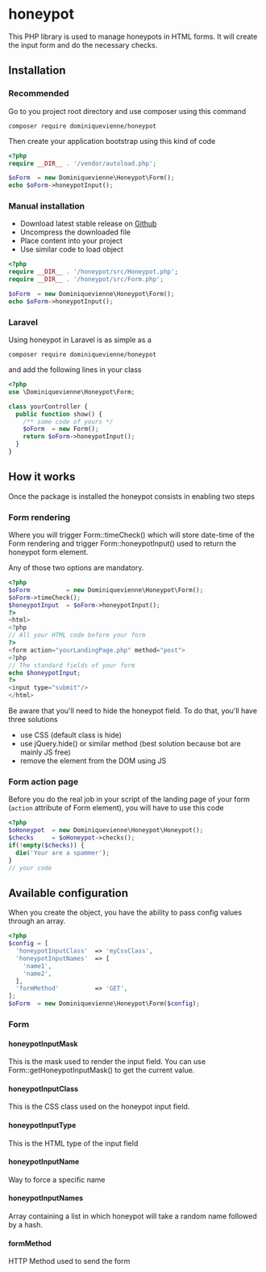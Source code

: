 # honeypot
This PHP library is used to manage honeypots in HTML forms. It will create the input form and do the necessary checks. 

## Installation
### Recommended
Go to you project root directory and use composer using this command
```
composer require dominiquevienne/honeypot
```
Then create your application bootstrap using this kind of code
```php
<?php
require __DIR__ . '/vendor/autoload.php';

$oForm  = new Dominiquevienne\Honeypot\Form();
echo $oForm->honeypotInput();
```
### Manual installation
- Download latest stable release on [Github](https://github.com/dominiquevienne/honeypot/releases)
- Uncompress the downloaded file
- Place content into your project
- Use similar code to load object
```php
<?php
require __DIR__ . '/honeypot/src/Honeypot.php';
require __DIR__ . '/honeypot/src/Form.php';

$oForm  = new Dominiquevienne\Honeypot\Form();
echo $oForm->honeypotInput();
```
### Laravel
Using honeypot in Laravel is as simple as a
```
composer require dominiquevienne/honeypot
```
and add the following lines in your class
```php
<?php
use \Dominiquevienne\Honeypot\Form;

class yourController {
  public function show() {
    /** some code of yours */
    $oForm  = new Form();
    return $oForm->honeypotInput();
  }
}
```
## How it works
Once the package is installed the honeypot consists in enabling two steps
### Form rendering
Where you will trigger Form::timeCheck() which will store date-time of the Form rendering and trigger Form::honeypotInput() used to return the honeypot form element. 

Any of those two options are mandatory. 
```php
<?php
$oForm          = new Dominiquevienne\Honeypot\Form();
$oForm->timeCheck();
$honeypotInput  = $oForm->honeypotInput();
?>
<html>
<?php 
// All your HTML code before your form
?>
<form action="yourLandingPage.php" method="post">
<?php
// The standard fields of your form
echo $honeypotInput;
?>
<input type="submit"/>
</html>
```
Be aware that you'll need to hide the honeypot field. To do that, you'll have three solutions
- use CSS (default class is hide)
- use jQuery.hide() or similar method (best solution because bot are mainly JS free)
- remove the element from the DOM using JS
### Form action page
Before you do the real job in your script of the landing page of your form (`action` attribute of Form element), you will have to use this code
```php
<?php
$oHoneypot  = new Dominiquevienne\Honeypot\Honeypot();
$checks     = $oHoneypot->checks();
if(!empty($checks)) {
  die('Your are a spammer');
}
// your code
```
## Available configuration
When you create the object, you have the ability to pass config values through an array. 
```php
<?php
$config = [
  'honeypotInputClass'  => 'myCssClass',
  'honeypotInputNames'  => [
    'name1',
    'name2',
  ],
  'formMethod'          => 'GET',
];
$oForm  = new Dominiquevienne\Honeypot\Form($config);
```
### Form
#### honeypotInputMask
This is the mask used to render the input field. You can use Form::getHoneypotInputMask() to get the current value. 
#### honeypotInputClass
This is the CSS class used on the honeypot input field. 
#### honeypotInputType
This is the HTML type of the input field
#### honeypotInputName
Way to force a specific name
#### honeypotInputNames
Array containing a list in which honeypot will take a random name followed by a hash. 
#### formMethod
HTTP Method used to send the form

